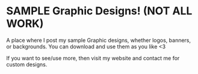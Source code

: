 # SAMPLE Graphic Designs! (NOT ALL WORK)
A place where I post my sample Graphic designs, whether logos, banners, or backgrounds.
You can download and use them as you like <3

If you want to see/use more, then visit my website and contact me for custom designs.

